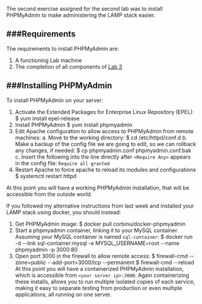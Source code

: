 The second exercise assigned for the second lab was to install PHPMyAdmin to make administering the LAMP stack easier.

###Requirements
------------------------

The requirements to install PHPMyAdmin are:
1. A functioning Lab machine
2. The completion of all components of [Lab 3](../Lab_3/index.html)

###Installing PHPMyAdmin
----------------

To install PHPMyAdmin on your server:

1. Activate the Extended Packages for Enterprise Linux Repository (EPEL):
		$ yum install epel-release
2. Install PHPMyAdmin
		$ yum install phpmyadmin
3. Edit Apache configuration to allow access to PHPMyAdmin from remote machines:
	a. Move to the working directory:
			$ cd /etc/httpd/conf.d
	b. Make a backup of the config file we are going to edit, so we can rollback any changes, if needed:
			$ cp phpmyadmin.conf phpmyadmin.conf.bak
	c. Insert the following into the line directly after `<Require Any>` appears in the config file:
		`Require all granted`
4. Restart Apache to force apache to reload its modules and configurations
		$ systemctl restart httpd

At this point you will have a working PHPMyAdmin installation, that will be accessible from the outside world.

If you followed my alternative instructions from last week and installed your LAMP stack using docker, you should instead:
1. Get PHPMyAdmin image:
		$ docker pull corbinu/docker-phpmyadmin
2. Start a phpmyadmin container, linking it to your MySQL container. Assuming your MySQL container is named `sql-container`:
		$ docker run -d --link sql-container:mysql -e MYSQL_USERNAME=root --name phpmyadmin -p 3000:80
3. Open port 3000 in the firewall to allow remote access:
		$ firewall-cmd --zone=public --add-port=3000/tcp --permanent
		$ firewall-cmd --reload
At this point you will have a containerized PHPMyAdmin installation, which is accessible from `<your server ip>:3000`. Again containerizing these installs, allows you to run multiple isolated copies of each service, making it easy to separate testing from production or even multiple applications, all running on one server.